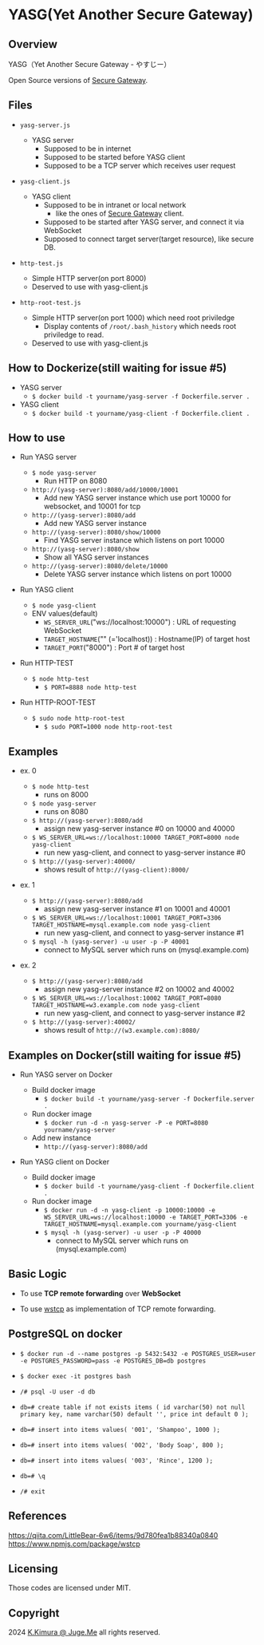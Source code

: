 # YASG(Yet Another Secure Gateway)

## Overview

YASG（Yet Another Secure Gateway - やすじー）

Open Source versions of [Secure Gateway](https://cloud.ibm.com/docs/SecureGateway?topic=SecureGateway-about-sg).


## Files

- `yasg-server.js`
  - YASG server
    - Supposed to be in internet
    - Supposed to be started before YASG client
    - Supposed to be a TCP server which receives user request

- `yasg-client.js`
  - YASG client
    - Supposed to be in intranet or local network
      - like the ones of [Secure Gateway](https://cloud.ibm.com/docs/SecureGateway?topic=SecureGateway-about-sg) client.
    - Supposed to be started after YASG server, and connect it via WebSocket
    - Supposed to connect target server(target resource), like secure DB.

- `http-test.js`
  - Simple HTTP server(on port 8000)
  - Deserved to use with yasg-client.js

- `http-root-test.js`
  - Simple HTTP server(on port 1000) which need root priviledge
    - Display contents of `/root/.bash_history` which needs root priviledge to read.
  - Deserved to use with yasg-client.js

  
## How to Dockerize(still waiting for issue #5)

- YASG server
  - `$ docker build -t yourname/yasg-server -f Dockerfile.server .`
- YASG client
  - `$ docker build -t yourname/yasg-client -f Dockerfile.client .`


## How to use

- Run YASG server
  - `$ node yasg-server`
    - Run HTTP on 8080
  - `http://(yasg-server):8080/add/10000/10001`
    - Add new YASG server instance which use port 10000 for websocket, and 10001 for tcp
  - `http://(yasg-server):8080/add`
    - Add new YASG server instance
  - `http://(yasg-server):8080/show/10000`
    - Find YASG server instance which listens on port 10000
  - `http://(yasg-server):8080/show`
    - Show all YASG server instances
  - `http://(yasg-server):8080/delete/10000`
    - Delete YASG server instance which listens on port 10000


- Run YASG client
  - `$ node yasg-client`
  - ENV values(default)
    - `WS_SERVER_URL`("ws://localhost:10000") : URL of requesting WebSocket 
    - `TARGET_HOSTNAME`("" (='localhost)) :  Hostname(IP) of target host
    - `TARGET_PORT`("8000") :  Port # of target host

- Run HTTP-TEST
  - `$ node http-test`
    - `$ PORT=8888 node http-test`

- Run HTTP-ROOT-TEST
  - `$ sudo node http-root-test`
    - `$ sudo PORT=1000 node http-root-test`


## Examples

- ex. 0
  - `$ node http-test`
    - runs on 8000
  - `$ node yasg-server`
    - runs on 8080
  - `$ http://(yasg-server):8080/add`
    - assign new yasg-server instance #0 on 10000 and 40000
  - `$ WS_SERVER_URL=ws://localhost:10000 TARGET_PORT=8000 node yasg-client`
    - run new yasg-client, and connect to yasg-server instance #0 
  - `$ http://(yasg-server):40000/`
    - shows result of `http://(yasg-client):8000/`

- ex. 1
  - `$ http://(yasg-server):8080/add`
    - assign new yasg-server instance #1 on 10001 and 40001
  - `$ WS_SERVER_URL=ws://localhost:10001 TARGET_PORT=3306 TARGET_HOSTNAME=mysql.example.com node yasg-client`
    - run new yasg-client, and connect to yasg-server instance #1 
  - `$ mysql -h (yasg-server) -u user -p -P 40001`
    - connect to MySQL server which runs on (mysql.example.com)

- ex. 2
  - `$ http://(yasg-server):8080/add`
    - assign new yasg-server instance #2 on 10002 and 40002
  - `$ WS_SERVER_URL=ws://localhost:10002 TARGET_PORT=8080 TARGET_HOSTNAME=w3.example.com node yasg-client`
    - run new yasg-client, and connect to yasg-server instance #2 
  - `$ http://(yasg-server):40002/`
    - shows result of `http://(w3.example.com):8080/`


## Examples on Docker(still waiting for issue #5)

- Run YASG server on Docker
  - Build docker image
    - `$ docker build -t yourname/yasg-server -f Dockerfile.server .`
  - Run docker image
    - `$ docker run -d -n yasg-server -P -e PORT=8080 yourname/yasg-server`
  - Add new instance
    - `http://(yasg-server):8080/add`

- Run YASG client on Docker
  - Build docker image
    - `$ docker build -t yourname/yasg-client -f Dockerfile.client .`
  - Run docker image
    - `$ docker run -d -n yasg-client -p 10000:10000 -e WS_SERVER_URL=ws://localhost:10000 -e TARGET_PORT=3306 -e TARGET_HOSTNAME=mysql.example.com yourname/yasg-client`
    - `$ mysql -h (yasg-server) -u user -p -P 40000`
      - connect to MySQL server which runs on (mysql.example.com)


## Basic Logic

- To use **TCP remote forwarding** over **WebSocket**

- To use [wstcp](https://www.npmjs.com/package/wstcp) as implementation of TCP remote forwarding.


## PostgreSQL on docker

- `$ docker run -d --name postgres -p 5432:5432 -e POSTGRES_USER=user -e POSTGRES_PASSWORD=pass -e POSTGRES_DB=db postgres`

- `$ docker exec -it postgres bash`

- `/# psql -U user -d db`

- `db=# create table if not exists items ( id varchar(50) not null primary key, name varchar(50) default '', price int default 0 );`

- `db=# insert into items values( '001', 'Shampoo', 1000 );`

- `db=# insert into items values( '002', 'Body Soap', 800 );`

- `db=# insert into items values( '003', 'Rince', 1200 );`

- `db=# \q`

- `/# exit`


## References

https://qiita.com/LittleBear-6w6/items/9d780fea1b88340a0840
https://www.npmjs.com/package/wstcp


## Licensing

Those codes are licensed under MIT.


## Copyright

2024 [K.Kimura @ Juge.Me](https://github.com/dotnsf) all rights reserved.
